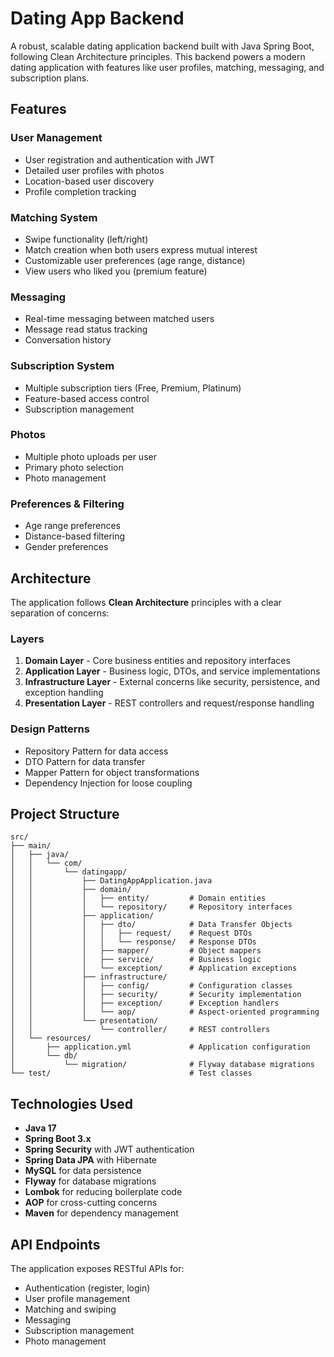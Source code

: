 # Dating App Backend

A robust, scalable dating application backend built with Java Spring Boot, following Clean Architecture principles. This backend powers a modern dating application with features like user profiles, matching, messaging, and subscription plans.

## Features

### User Management
- User registration and authentication with JWT
- Detailed user profiles with photos
- Location-based user discovery
- Profile completion tracking

### Matching System
- Swipe functionality (left/right)
- Match creation when both users express mutual interest
- Customizable user preferences (age range, distance)
- View users who liked you (premium feature)

### Messaging
- Real-time messaging between matched users
- Message read status tracking
- Conversation history

### Subscription System
- Multiple subscription tiers (Free, Premium, Platinum)
- Feature-based access control
- Subscription management

### Photos
- Multiple photo uploads per user
- Primary photo selection
- Photo management

### Preferences & Filtering
- Age range preferences
- Distance-based filtering
- Gender preferences

## Architecture

The application follows **Clean Architecture** principles with a clear separation of concerns:

### Layers
1. **Domain Layer** - Core business entities and repository interfaces
2. **Application Layer** - Business logic, DTOs, and service implementations
3. **Infrastructure Layer** - External concerns like security, persistence, and exception handling
4. **Presentation Layer** - REST controllers and request/response handling

### Design Patterns
- Repository Pattern for data access
- DTO Pattern for data transfer
- Mapper Pattern for object transformations
- Dependency Injection for loose coupling

## Project Structure

```
src/
├── main/
│   ├── java/
│   │   └── com/
│   │       └── datingapp/
│   │           ├── DatingAppApplication.java
│   │           ├── domain/
│   │           │   ├── entity/         # Domain entities
│   │           │   └── repository/     # Repository interfaces
│   │           ├── application/
│   │           │   ├── dto/            # Data Transfer Objects
│   │           │   │   ├── request/    # Request DTOs
│   │           │   │   └── response/   # Response DTOs
│   │           │   ├── mapper/         # Object mappers
│   │           │   ├── service/        # Business logic
│   │           │   └── exception/      # Application exceptions
│   │           ├── infrastructure/
│   │           │   ├── config/         # Configuration classes
│   │           │   ├── security/       # Security implementation
│   │           │   ├── exception/      # Exception handlers
│   │           │   └── aop/            # Aspect-oriented programming
│   │           └── presentation/
│   │               └── controller/     # REST controllers
│   └── resources/
│       ├── application.yml             # Application configuration
│       └── db/
│           └── migration/              # Flyway database migrations
└── test/                               # Test classes
```

## Technologies Used

- **Java 17**
- **Spring Boot 3.x**
- **Spring Security** with JWT authentication
- **Spring Data JPA** with Hibernate
- **MySQL** for data persistence
- **Flyway** for database migrations
- **Lombok** for reducing boilerplate code
- **AOP** for cross-cutting concerns
- **Maven** for dependency management

## API Endpoints

The application exposes RESTful APIs for:
- Authentication (register, login)
- User profile management
- Matching and swiping
- Messaging
- Subscription management
- Photo management

